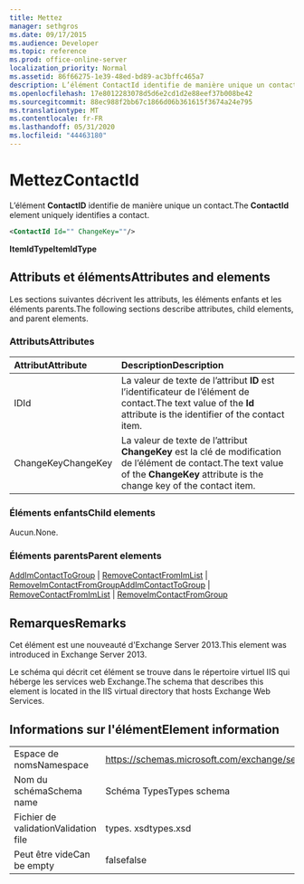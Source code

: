```yaml
---
title: Mettez
manager: sethgros
ms.date: 09/17/2015
ms.audience: Developer
ms.topic: reference
ms.prod: office-online-server
localization_priority: Normal
ms.assetid: 86f66275-1e39-48ed-bd89-ac3bffc465a7
description: L’élément ContactId identifie de manière unique un contact.
ms.openlocfilehash: 17e8012283078d5d6e2cd1d2e88eef37b008be42
ms.sourcegitcommit: 88ec988f2bb67c1866d06b361615f3674a24e795
ms.translationtype: MT
ms.contentlocale: fr-FR
ms.lasthandoff: 05/31/2020
ms.locfileid: "44463180"
---
```

# <a name="contactid"></a><span data-ttu-id="f378f-103">Mettez</span><span class="sxs-lookup"><span data-stu-id="f378f-103">ContactId</span></span>

<span data-ttu-id="f378f-104">L’élément **ContactID** identifie de manière unique un contact.</span><span class="sxs-lookup"><span data-stu-id="f378f-104">The **ContactId** element uniquely identifies a contact.</span></span> 
  
```XML
<ContactId Id="" ChangeKey=""/>
```

 <span data-ttu-id="f378f-105">**ItemIdType**</span><span class="sxs-lookup"><span data-stu-id="f378f-105">**ItemIdType**</span></span>
## <a name="attributes-and-elements"></a><span data-ttu-id="f378f-106">Attributs et éléments</span><span class="sxs-lookup"><span data-stu-id="f378f-106">Attributes and elements</span></span>

<span data-ttu-id="f378f-107">Les sections suivantes décrivent les attributs, les éléments enfants et les éléments parents.</span><span class="sxs-lookup"><span data-stu-id="f378f-107">The following sections describe attributes, child elements, and parent elements.</span></span>
  
### <a name="attributes"></a><span data-ttu-id="f378f-108">Attributs</span><span class="sxs-lookup"><span data-stu-id="f378f-108">Attributes</span></span>

|<span data-ttu-id="f378f-109">**Attribut**</span><span class="sxs-lookup"><span data-stu-id="f378f-109">**Attribute**</span></span>|<span data-ttu-id="f378f-110">**Description**</span><span class="sxs-lookup"><span data-stu-id="f378f-110">**Description**</span></span>|
|:-----|:-----|
|<span data-ttu-id="f378f-111">ID</span><span class="sxs-lookup"><span data-stu-id="f378f-111">Id</span></span>  <br/> |<span data-ttu-id="f378f-112">La valeur de texte de l’attribut **ID** est l’identificateur de l’élément de contact.</span><span class="sxs-lookup"><span data-stu-id="f378f-112">The text value of the **Id** attribute is the identifier of the contact item.</span></span>  <br/> |
|<span data-ttu-id="f378f-113">ChangeKey</span><span class="sxs-lookup"><span data-stu-id="f378f-113">ChangeKey</span></span>  <br/> |<span data-ttu-id="f378f-114">La valeur de texte de l’attribut **ChangeKey** est la clé de modification de l’élément de contact.</span><span class="sxs-lookup"><span data-stu-id="f378f-114">The text value of the **ChangeKey** attribute is the change key of the contact item.</span></span>  <br/> |
   
### <a name="child-elements"></a><span data-ttu-id="f378f-115">Éléments enfants</span><span class="sxs-lookup"><span data-stu-id="f378f-115">Child elements</span></span>

<span data-ttu-id="f378f-116">Aucun.</span><span class="sxs-lookup"><span data-stu-id="f378f-116">None.</span></span>
  
### <a name="parent-elements"></a><span data-ttu-id="f378f-117">Éléments parents</span><span class="sxs-lookup"><span data-stu-id="f378f-117">Parent elements</span></span>

<span data-ttu-id="f378f-118">[AddImContactToGroup](addimcontacttogroup.md)  |  [RemoveContactFromImList](removecontactfromimlist.md)  |  [RemoveImContactFromGroup](removeimcontactfromgroup.md)</span><span class="sxs-lookup"><span data-stu-id="f378f-118">[AddImContactToGroup](addimcontacttogroup.md) | [RemoveContactFromImList](removecontactfromimlist.md) | [RemoveImContactFromGroup](removeimcontactfromgroup.md)</span></span>
  
## <a name="remarks"></a><span data-ttu-id="f378f-119">Remarques</span><span class="sxs-lookup"><span data-stu-id="f378f-119">Remarks</span></span>

<span data-ttu-id="f378f-120">Cet élément est une nouveauté d'Exchange Server 2013.</span><span class="sxs-lookup"><span data-stu-id="f378f-120">This element was introduced in Exchange Server 2013.</span></span>
  
<span data-ttu-id="f378f-121">Le schéma qui décrit cet élément se trouve dans le répertoire virtuel IIS qui héberge les services web Exchange.</span><span class="sxs-lookup"><span data-stu-id="f378f-121">The schema that describes this element is located in the IIS virtual directory that hosts Exchange Web Services.</span></span>
  
## <a name="element-information"></a><span data-ttu-id="f378f-122">Informations sur l'élément</span><span class="sxs-lookup"><span data-stu-id="f378f-122">Element information</span></span>

|||
|:-----|:-----|
|<span data-ttu-id="f378f-123">Espace de noms</span><span class="sxs-lookup"><span data-stu-id="f378f-123">Namespace</span></span>  <br/> |https://schemas.microsoft.com/exchange/services/2006/types  <br/> |
|<span data-ttu-id="f378f-124">Nom du schéma</span><span class="sxs-lookup"><span data-stu-id="f378f-124">Schema name</span></span>  <br/> |<span data-ttu-id="f378f-125">Schéma Types</span><span class="sxs-lookup"><span data-stu-id="f378f-125">Types schema</span></span>  <br/> |
|<span data-ttu-id="f378f-126">Fichier de validation</span><span class="sxs-lookup"><span data-stu-id="f378f-126">Validation file</span></span>  <br/> |<span data-ttu-id="f378f-127">types. xsd</span><span class="sxs-lookup"><span data-stu-id="f378f-127">types.xsd</span></span>  <br/> |
|<span data-ttu-id="f378f-128">Peut être vide</span><span class="sxs-lookup"><span data-stu-id="f378f-128">Can be empty</span></span>  <br/> |<span data-ttu-id="f378f-129">false</span><span class="sxs-lookup"><span data-stu-id="f378f-129">false</span></span>  <br/> |
   


